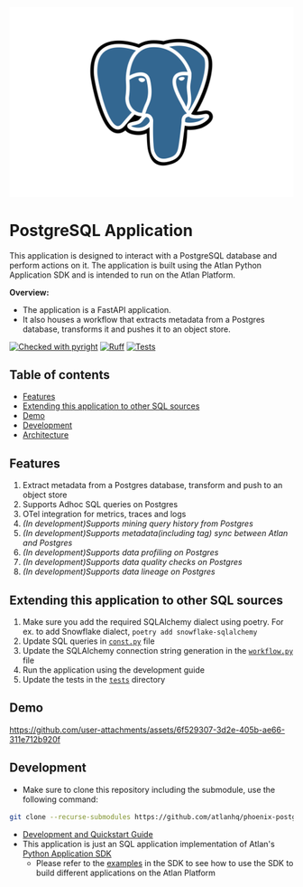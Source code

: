![PostgreSQL Logo](./docs/images/postgres_logo.svg)
# PostgreSQL Application


This application is designed to interact with a PostgreSQL database and perform actions on it. The application is built using the Atlan Python Application SDK and is intended to run on the Atlan Platform.

**Overview:**
- The application is a FastAPI application.
- It also houses a workflow that extracts metadata from a Postgres database, transforms it and pushes it to an object store.

[![Checked with pyright](https://microsoft.github.io/pyright/img/pyright_badge.svg)](https://microsoft.github.io/pyright/)
[![Ruff](https://img.shields.io/endpoint?url=https://raw.githubusercontent.com/astral-sh/ruff/main/assets/badge/v2.json)](https://github.com/astral-sh/ruff)
[![Tests](https://github.com/atlanhq/phoenix-postgres-app/actions/workflows/unit-tests.yml/badge.svg)](https://github.com/atlanhq/phoenix-postgres-app/actions/workflows/unit-tests.yml)

## Table of contents
- [Features](#features)
- [Extending this application to other SQL sources](#extending-this-application-to-other-sql-sources)
- [Demo](#demo)
- [Development](#development)
- [Architecture](./docs/ARCHITECTURE.md)

## Features
1. Extract metadata from a Postgres database, transform and push to an object store
2. Supports Adhoc SQL queries on Postgres
3. OTel integration for metrics, traces and logs
4. _(In development)Supports mining query history from Postgres_
5. _(In development)Supports metadata(including tag) sync between Atlan and Postgres_
6. _(In development)Supports data profiling on Postgres_
7. _(In development)Supports data quality checks on Postgres_
8. _(In development)Supports data lineage on Postgres_


## Extending this application to other SQL sources
1. Make sure you add the required SQLAlchemy dialect using poetry. For ex. to add Snowflake dialect, `poetry add snowflake-sqlalchemy`
2. Update SQL queries in [`const.py`](app/const.py) file
3. Update the SQLAlchemy connection string generation in the [`workflow.py`](app/workflow.py) file
4. Run the application using the development guide
5. Update the tests in the [`tests`](tests) directory

## Demo

https://github.com/user-attachments/assets/6f529307-3d2e-405b-ae66-311e712b920f

## Development
- Make sure to clone this repository including the submodule, use the following command:
```bash
git clone --recurse-submodules https://github.com/atlanhq/phoenix-postgres-app.git
```
- [Development and Quickstart Guide](./docs/DEVELOPMENT.md)
- This application is just an SQL application implementation of Atlan's [Python Application SDK](https://github.com/atlanhq/application-sdk)
  - Please refer to the [examples](https://github.com/atlanhq/application-sdk/tree/main/examples) in the SDK to see how to use the SDK to build different applications on the Atlan Platform
